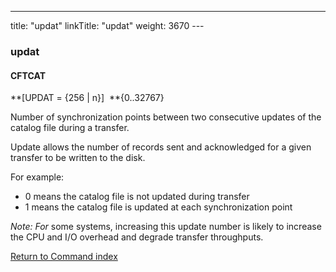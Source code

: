 ---
title: "updat"
linkTitle: "updat"
weight: 3670
--- <span id="updat"></span>

### updat

#### CFTCAT

**[UPDAT = {256
&#124; n}]  **{0..32767}

Number of synchronization points between two consecutive updates of
the catalog file during a transfer.

Update allows the number of records sent and acknowledged for a given
transfer to be written to the disk.

For example:

- 0 means the catalog
    file is not updated during transfer
- 1 means the catalog
    file is updated at each synchronization point

*Note: For* some systems, increasing
this update number is likely to increase the CPU and I/O overhead and
degrade transfer throughputs.

[Return to Command index](../../)
